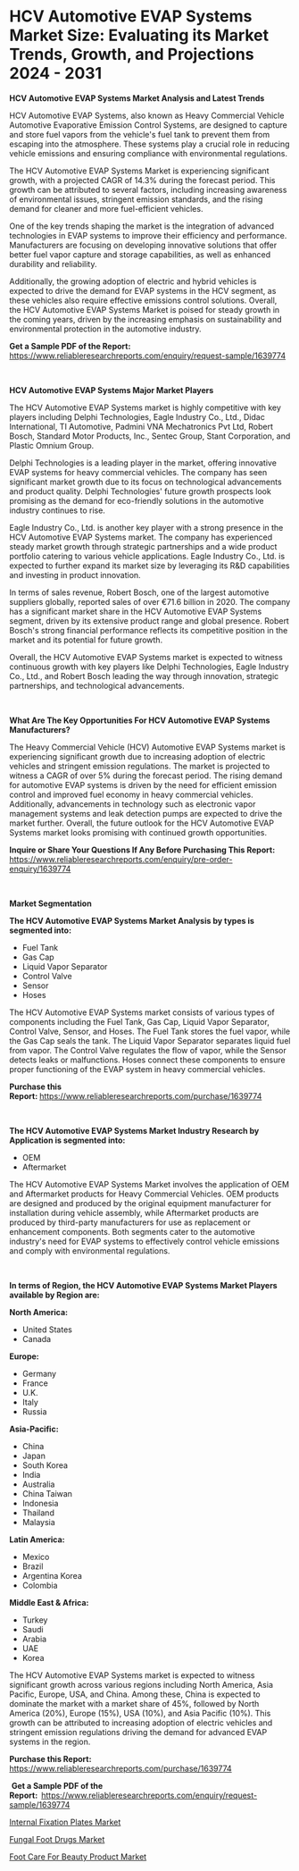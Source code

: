 <p><h1>HCV Automotive EVAP Systems Market Size: Evaluating its Market Trends, Growth, and Projections 2024 - 2031</h1></p><p><strong>HCV Automotive EVAP Systems Market Analysis and Latest Trends</strong></p>
<p><p>HCV Automotive EVAP Systems, also known as Heavy Commercial Vehicle Automotive Evaporative Emission Control Systems, are designed to capture and store fuel vapors from the vehicle's fuel tank to prevent them from escaping into the atmosphere. These systems play a crucial role in reducing vehicle emissions and ensuring compliance with environmental regulations.</p><p>The HCV Automotive EVAP Systems Market is experiencing significant growth, with a projected CAGR of 14.3% during the forecast period. This growth can be attributed to several factors, including increasing awareness of environmental issues, stringent emission standards, and the rising demand for cleaner and more fuel-efficient vehicles.</p><p>One of the key trends shaping the market is the integration of advanced technologies in EVAP systems to improve their efficiency and performance. Manufacturers are focusing on developing innovative solutions that offer better fuel vapor capture and storage capabilities, as well as enhanced durability and reliability.</p><p>Additionally, the growing adoption of electric and hybrid vehicles is expected to drive the demand for EVAP systems in the HCV segment, as these vehicles also require effective emissions control solutions. Overall, the HCV Automotive EVAP Systems Market is poised for steady growth in the coming years, driven by the increasing emphasis on sustainability and environmental protection in the automotive industry.</p></p>
<p><strong>Get a Sample PDF of the Report:&nbsp;</strong> <a href="https://www.reliableresearchreports.com/enquiry/request-sample/1639774">https://www.reliableresearchreports.com/enquiry/request-sample/1639774</a></p>
<p>&nbsp;</p>
<p><strong>HCV Automotive EVAP Systems Major Market Players</strong></p>
<p><p>The HCV Automotive EVAP Systems market is highly competitive with key players including Delphi Technologies, Eagle Industry Co., Ltd., Didac International, TI Automotive, Padmini VNA Mechatronics Pvt Ltd, Robert Bosch, Standard Motor Products, Inc., Sentec Group, Stant Corporation, and Plastic Omnium Group.</p><p>Delphi Technologies is a leading player in the market, offering innovative EVAP systems for heavy commercial vehicles. The company has seen significant market growth due to its focus on technological advancements and product quality. Delphi Technologies' future growth prospects look promising as the demand for eco-friendly solutions in the automotive industry continues to rise.</p><p>Eagle Industry Co., Ltd. is another key player with a strong presence in the HCV Automotive EVAP Systems market. The company has experienced steady market growth through strategic partnerships and a wide product portfolio catering to various vehicle applications. Eagle Industry Co., Ltd. is expected to further expand its market size by leveraging its R&D capabilities and investing in product innovation.</p><p>In terms of sales revenue, Robert Bosch, one of the largest automotive suppliers globally, reported sales of over €71.6 billion in 2020. The company has a significant market share in the HCV Automotive EVAP Systems segment, driven by its extensive product range and global presence. Robert Bosch's strong financial performance reflects its competitive position in the market and its potential for future growth.</p><p>Overall, the HCV Automotive EVAP Systems market is expected to witness continuous growth with key players like Delphi Technologies, Eagle Industry Co., Ltd., and Robert Bosch leading the way through innovation, strategic partnerships, and technological advancements.</p></p>
<p>&nbsp;</p>
<p><strong>What Are The Key Opportunities For HCV Automotive EVAP Systems Manufacturers?</strong></p>
<p><p>The Heavy Commercial Vehicle (HCV) Automotive EVAP Systems market is experiencing significant growth due to increasing adoption of electric vehicles and stringent emission regulations. The market is projected to witness a CAGR of over 5% during the forecast period. The rising demand for automotive EVAP systems is driven by the need for efficient emission control and improved fuel economy in heavy commercial vehicles. Additionally, advancements in technology such as electronic vapor management systems and leak detection pumps are expected to drive the market further. Overall, the future outlook for the HCV Automotive EVAP Systems market looks promising with continued growth opportunities.</p></p>
<p><strong>Inquire or Share Your Questions If Any Before Purchasing This Report:</strong> <a href="https://www.reliableresearchreports.com/enquiry/pre-order-enquiry/1639774">https://www.reliableresearchreports.com/enquiry/pre-order-enquiry/1639774</a></p>
<p>&nbsp;</p>
<p><strong>Market Segmentation</strong></p>
<p><strong>The HCV Automotive EVAP Systems Market Analysis by types is segmented into:</strong></p>
<p><ul><li>Fuel Tank</li><li>Gas Cap</li><li>Liquid Vapor Separator</li><li>Control Valve</li><li>Sensor</li><li>Hoses</li></ul></p>
<p><p>The HCV Automotive EVAP Systems market consists of various types of components including the Fuel Tank, Gas Cap, Liquid Vapor Separator, Control Valve, Sensor, and Hoses. The Fuel Tank stores the fuel vapor, while the Gas Cap seals the tank. The Liquid Vapor Separator separates liquid fuel from vapor. The Control Valve regulates the flow of vapor, while the Sensor detects leaks or malfunctions. Hoses connect these components to ensure proper functioning of the EVAP system in heavy commercial vehicles.</p></p>
<p><strong>Purchase this Report:&nbsp;</strong><a href="https://www.reliableresearchreports.com/purchase/1639774">https://www.reliableresearchreports.com/purchase/1639774</a></p>
<p>&nbsp;</p>
<p><strong>The HCV Automotive EVAP Systems Market Industry Research by Application is segmented into:</strong></p>
<p><ul><li>OEM</li><li>Aftermarket</li></ul></p>
<p><p>The HCV Automotive EVAP Systems Market involves the application of OEM and Aftermarket products for Heavy Commercial Vehicles. OEM products are designed and produced by the original equipment manufacturer for installation during vehicle assembly, while Aftermarket products are produced by third-party manufacturers for use as replacement or enhancement components. Both segments cater to the automotive industry's need for EVAP systems to effectively control vehicle emissions and comply with environmental regulations.</p></p>
<p>&nbsp;</p>
<p><strong>In terms of Region, the HCV Automotive EVAP Systems Market Players available by Region are:</strong></p>
<p>
    <p> <strong> North America: </strong>
        <ul>
            <li>United States</li>
            <li>Canada</li>
        </ul>
        </p> 
    <p> <strong> Europe: </strong>
        <ul>
            <li>Germany</li>
            <li>France</li>
            <li>U.K.</li>
            <li>Italy</li>
            <li>Russia</li>
        </ul>
        </p> 
    <p> <strong> Asia-Pacific: </strong>
        <ul>
            <li>China</li>
            <li>Japan</li>
            <li>South Korea</li>
            <li>India</li>
            <li>Australia</li>
            <li>China Taiwan</li>
            <li>Indonesia</li>
            <li>Thailand</li>
            <li>Malaysia</li>
        </ul>
        </p> 
    <p> <strong> Latin America: </strong>
        <ul>
            <li>Mexico</li>
            <li>Brazil</li>
            <li>Argentina Korea</li>
            <li>Colombia</li>
        </ul>
        </p> 
    <p> <strong> Middle East & Africa: </strong>
        <ul>
            <li>Turkey</li>
            <li>Saudi</li>
            <li>Arabia</li>
            <li>UAE</li>
            <li>Korea</li>
        </ul>
    </p>
    </p>
<p><p>The HCV Automotive EVAP Systems market is expected to witness significant growth across various regions including North America, Asia Pacific, Europe, USA, and China. Among these, China is expected to dominate the market with a market share of 45%, followed by North America (20%), Europe (15%), USA (10%), and Asia Pacific (10%). This growth can be attributed to increasing adoption of electric vehicles and stringent emission regulations driving the demand for advanced EVAP systems in the region.</p></p>
<p><strong>Purchase this Report: </strong><a href="https://www.reliableresearchreports.com/purchase/1639774">https://www.reliableresearchreports.com/purchase/1639774</a></p>
<p>&nbsp;<strong>Get a Sample PDF of the Report:&nbsp;&nbsp;</strong><a href="https://www.reliableresearchreports.com/enquiry/request-sample/1639774">https://www.reliableresearchreports.com/enquiry/request-sample/1639774</a></p>
<p><strong></strong></p>
<p><p><a href="https://view.publitas.com/reportprime-1/internal-fixation-plates-market-research-report-reveals-the-latest-trends-and-opportunities-of-this-market-for-period-from-2023-2030/">Internal Fixation Plates Market</a></p><p><a href="https://view.publitas.com/reportprime-1/fungal-foot-drugs-market-size-market-trends-and-growth-outlook-forecasted-for-period-from-2023-to-2030/">Fungal Foot Drugs Market</a></p><p><a href="https://view.publitas.com/reportprime-1/foot-care-for-beauty-product-market-share-market-new-trends-analysis-report-by-type-by-application-by-end-use-by-region-and-segment-forecasts-2023-2030/">Foot Care For Beauty Product Market</a></p></p>
